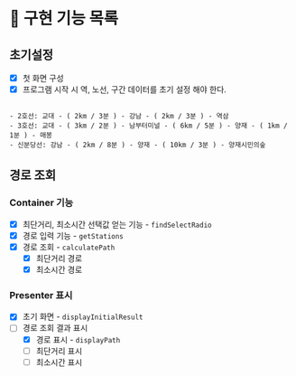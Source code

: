 # 🚀 구현 기능 목록

## 초기설정

- [x] 첫 화면 구성
- [x] 프로그램 시작 시 역, 노선, 구간 데이터를 초기 설정 해야 한다.

```

- 2호선: 교대 - ( 2km / 3분 ) - 강남 - ( 2km / 3분 ) - 역삼
- 3호선: 교대 - ( 3km / 2분 ) - 남부터미널 - ( 6km / 5분 ) - 양재 - ( 1km / 1분 ) - 매봉
- 신분당선: 강남 - ( 2km / 8분 ) - 양재 - ( 10km / 3분 ) - 양재시민의숲
```

## 경로 조회

### Container 기능

- [x] 최단거리, 최소시간 선택값 얻는 기능 - `findSelectRadio`
- [x] 경로 입력 기능 - `getStations`
- [x] 경로 조회 - `calculatePath`
  - [x] 최단거리 경로
  - [x] 최소시간 경로

### Presenter 표시

- [x] 초기 화면 - `displayInitialResult`
- [ ] 경로 조회 결과 표시
  - [x] 경로 표시 - `displayPath`
  - [ ] 최단거리 표시
  - [ ] 최소시간 표시
